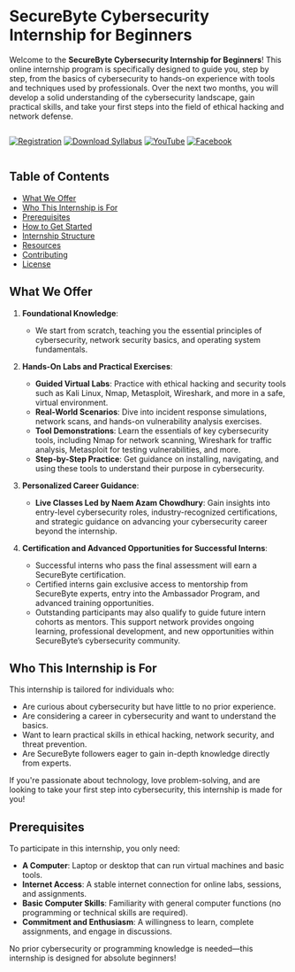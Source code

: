 # SecureByte Cybersecurity Internship for Beginners

Welcome to the **SecureByte Cybersecurity Internship for Beginners**! This online internship program is specifically designed to guide you, step by step, from the basics of cybersecurity to hands-on experience with tools and techniques used by professionals. Over the next two months, you will develop a solid understanding of the cybersecurity landscape, gain practical skills, and take your first steps into the field of ethical hacking and network defense.

<div style="display: flex; gap: 15px;">

[![Registration](https://img.shields.io/badge/Registration-007bff?style=for-the-badge&logo=register)](registration-link)
[![Download Syllabus](https://img.shields.io/badge/Download%20Syllabus-007bff?style=for-the-badge&logo=download)](download-syllabus-link)
[![YouTube](https://img.shields.io/badge/YouTube-007bff?style=for-the-badge&logo=youtube)](youtube-link)
[![Facebook](https://img.shields.io/badge/Facebook-007bff?style=for-the-badge&logo=facebook)](facebook-link)

</div>


## Table of Contents
- [What We Offer](#what-we-offer)
- [Who This Internship is For](#who-this-internship-is-for)
- [Prerequisites](#prerequisites)
- [How to Get Started](#how-to-get-started)
- [Internship Structure](#internship-structure)
- [Resources](#resources)
- [Contributing](#contributing)
- [License](#license)

## What We Offer

1. **Foundational Knowledge**: 
   - We start from scratch, teaching you the essential principles of cybersecurity, network security basics, and operating system fundamentals.

2. **Hands-On Labs and Practical Exercises**:
   - **Guided Virtual Labs**: Practice with ethical hacking and security tools such as Kali Linux, Nmap, Metasploit, Wireshark, and more in a safe, virtual environment.
   - **Real-World Scenarios**: Dive into incident response simulations, network scans, and hands-on vulnerability analysis exercises.
   - **Tool Demonstrations**: Learn the essentials of key cybersecurity tools, including Nmap for network scanning, Wireshark for traffic analysis, Metasploit for testing vulnerabilities, and more.
   - **Step-by-Step Practice**: Get guidance on installing, navigating, and using these tools to understand their purpose in cybersecurity.

3. **Personalized Career Guidance**:
   - **Live Classes Led by Naem Azam Chowdhury**: Gain insights into entry-level cybersecurity roles, industry-recognized certifications, and strategic guidance on advancing your cybersecurity career beyond the internship.

4. **Certification and Advanced Opportunities for Successful Interns**:
   - Successful interns who pass the final assessment will earn a SecureByte certification.
   - Certified interns gain exclusive access to mentorship from SecureByte experts, entry into the Ambassador Program, and advanced training opportunities. 
   - Outstanding participants may also qualify to guide future intern cohorts as mentors. This support network provides ongoing learning, professional development, and new opportunities within SecureByte’s cybersecurity community.

## Who This Internship is For

This internship is tailored for individuals who:
- Are curious about cybersecurity but have little to no prior experience.
- Are considering a career in cybersecurity and want to understand the basics.
- Want to learn practical skills in ethical hacking, network security, and threat prevention.
- Are SecureByte followers eager to gain in-depth knowledge directly from experts.

If you're passionate about technology, love problem-solving, and are looking to take your first step into cybersecurity, this internship is made for you!

## Prerequisites

To participate in this internship, you only need:
- **A Computer**: Laptop or desktop that can run virtual machines and basic tools.
- **Internet Access**: A stable internet connection for online labs, sessions, and assignments.
- **Basic Computer Skills**: Familiarity with general computer functions (no programming or technical skills are required).
- **Commitment and Enthusiasm**: A willingness to learn, complete assignments, and engage in discussions.

No prior cybersecurity or programming knowledge is needed—this internship is designed for absolute beginners!


